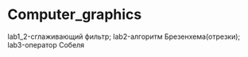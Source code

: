 # Computer_graphics
lab1_2-сглаживающий фильтр;
lab2-алгоритм Брезенхема(отрезки);
lab3-оператор Собеля
